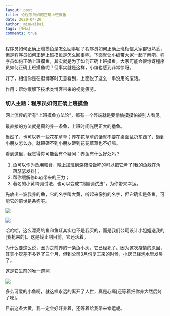 ```yaml
---
layout: post
title: 论程序员如何正确上班摸鱼
date: 2020-04-20
Author: minweikai
tags: [好玩]
comments: true
---
```


程序员如何正确上班摸鱼是怎么回事呢？程序员如何正确上班相信大家都很熟悉，但是程序员如何正确上班摸鱼是怎么回事呢，下面就让小编带大家一起了解吧。程序员如何正确上班摸鱼，其实就是为了如何正确上班摸鱼，大家可能会很惊讶程序员如何正确上班摸鱼呢？但事实就是这样，小编也感到非常惊讶。

好了，相信你是在逛博客时无意看到，上面说了这么一串没用的废话。

作用：帮你缓解下技术类博客带来的视觉疲劳。

### 切入主题：程序员如何正确上班摸鱼

网上流传的所有“上班摸鱼方法论”，都有一个弊端就是要偷偷摸摸怕被别人看见。

最直接的方法就是真的养一条鱼，上班时间光明正大的撸鱼。

当然了，也可以养一些花花草草；养花花草草的话就不要在桌面乱扔东西了，砸到小朋友怎么办，就算砸不到小朋友砸到花花草草也不好嘛。

看到这里，我觉得你可能会有个疑问：养鱼有什么好处吗？

1. 鱼可以作为备用粮食，晚上加班到深夜没饭吃的可以把它烤了[我的鱼躲在角落瑟瑟发抖]；
2. 帮你缓解修bug带来的压力；
3. 著名的小黄鸭调试法，也可以变成“锦鲤调试法”，为你带来幸运。

先放出一波我养的鱼，它的名字叫大黄，听起来像狗的名字，但它确实是条鱼，可能它的前世是条狗吧。

![](https://img-blog.csdnimg.cn/20200420174554307.jpg?x-oss-process=image/watermark,type_ZmFuZ3poZW5naGVpdGk,shadow_10,text_aHR0cHM6Ly9ibG9nLmNzZG4ubmV0L3dlaXhpbl80MTE4Nzg3Ng==,size_16,color_FFFFFF,t_70)

![](https://img-blog.csdnimg.cn/20200420174806716.jpg?x-oss-process=image/watermark,type_ZmFuZ3poZW5naGVpdGk,shadow_10,text_aHR0cHM6Ly9ibG9nLmNzZG4ubmV0L3dlaXhpbl80MTE4Nzg3Ng==,size_16,color_FFFFFF,t_70)

哈哈哈，这么漂亮的鱼和鱼缸其实也不是我买的，而是我们公司设计小姐姐送我的[我抢来的]。这是截止到目前，它还活着。

为什么要这么说，因为之前养的一条鱼小灰，它已经死了。因为这次疫情的原因，其实小灰差不多养了三个月，但到公司3月份复工来的时候，小灰已经泡水里发臭了。

这是它生前的唯一遗照

![](https://img-blog.csdnimg.cn/2020042017592969.jpg?x-oss-process=image/watermark,type_ZmFuZ3poZW5naGVpdGk,shadow_10,text_aHR0cHM6Ly9ibG9nLmNzZG4ubmV0L3dlaXhpbl80MTE4Nzg3Ng==,size_16,color_FFFFFF,t_70)

多么可爱的小鱼啊，就这样永远的离开了人世，真是心痛[还等着把你养大然后烤了吃]。

目前这条大黄，我一定会好好养着，还等着给我带来幸运呢。